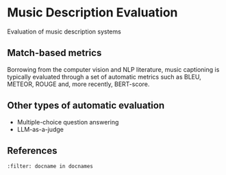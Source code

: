# Music Description Evaluation
Evaluation of music description systems 

## Match-based metrics
Borrowing from the computer vision and NLP literature, music captioning is typically evaluated through a set of automatic metrics such as BLEU, METEOR, ROUGE and, more recently, BERT-score.

## Other types of automatic evaluation
* Multiple-choice question answering
* LLM-as-a-judge

## References

```{bibliography}
:filter: docname in docnames
```
